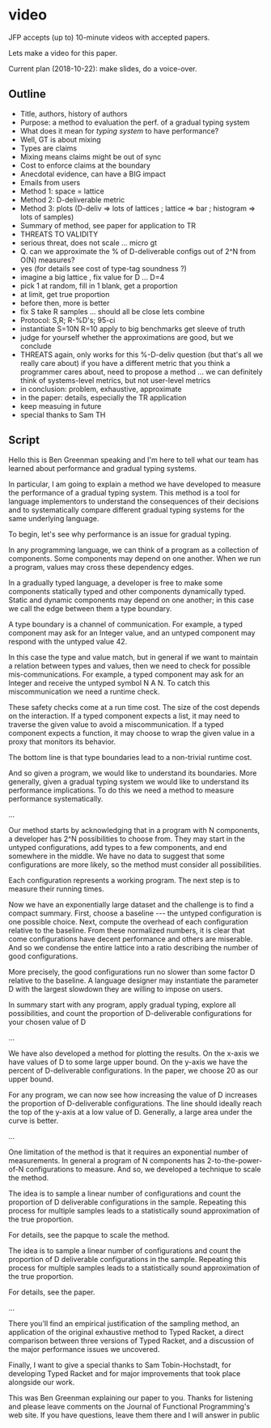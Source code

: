 video
===

JFP accepts (up to) 10-minute videos with accepted papers.

Lets make a video for this paper.

Current plan (2018-10-22): make slides, do a voice-over.


Outline
---

- Title, authors, history of authors
- Purpose: a method to evaluation the perf. of a gradual typing system
- What does it mean for _typing system_ to have performance?
- Well, GT is about mixing
- Types are claims
- Mixing means claims might be out of sync
- Cost to enforce claims at the boundary
- Anecdotal evidence, can have a BIG impact
- Emails from users
- Method 1: space = lattice
- Method 2: D-deliverable metric
- Method 3: plots (D-deliv => lots of lattices ; lattice => bar ; histogram => lots of samples)
- Summary of method, see paper for application to TR
- THREATS TO VALIDITY
- serious threat, does not scale ... micro gt
- Q. can we approximate the % of D-deliverable configs out of 2^N from O(N) measures?
- yes (for details see cost of type-tag soundness ?)
- imagine a big lattice , fix value for D ... D=4
- pick 1 at random, fill in 1 blank, get a proportion
- at limit, get true proportion
- before then, more is better
- fix S take R samples ... should all be close lets combine
- Protocol: S,R; R-%D's; 95-ci
- instantiate S=10N R=10 apply to big benchmarks get sleeve of truth
- judge for yourself whether the approximations are good, but we conclude
- THREATS again, only works for this %-D-deliv question (but that's all we really care about)
  if you have a different metric that you think a programmer cares about, need to propose a method
  ... we can definitely think of systems-level metrics, but not user-level metrics
- in conclusion: problem, exhaustive, approximate
- in the paper: details, especially the TR application
- keep measuing in future
- special thanks to Sam TH


Script
---

Hello
this is Ben Greenman speaking
and I'm here to tell what our team has learned
about performance and gradual typing systems.

In particular, I am going to explain a method we have developed to measure
the performance of a gradual typing system.
This method is a tool for language implementors
to understand the consequences of their decisions and to systematically
compare different gradual typing systems for the same underlying language.

To begin, let's see why performance is an issue for gradual typing.

In any programming language, we can think of a program as a collection of
components.
Some components may depend on one another. When we run a program,
values may cross these dependency edges.

In a gradually typed language, a developer is free to make some components
statically typed and other components dynamically typed.
Static and dynamic components may depend on one another;
in this case we call the edge between them a type boundary.

A type boundary is a channel of communication.
For example, a typed component may ask for an Integer value,
and an untyped component may respond with the untyped value 42.

In this case the type and value match, but in general
if we want to maintain a relation between types and values, then we need to
check for possible mis-communications.
For example, a typed component may ask for an Integer and receive the untyped
symbol N A N. To catch this miscommunication we need a runtime check.

These safety checks come at a run time cost.
The size of the cost depends on the interaction.
If a typed component expects a list, it may need to traverse the given value
to avoid a miscommunication.
If a typed component expects a function, it may choose to wrap the given value
in a proxy that monitors its behavior.

The bottom line is that type boundaries lead to a non-trivial runtime cost.

And so given a program, we would like to understand its boundaries.
More generally, given a gradual typing system we would like to understand its
performance implications.
To do this we need a method to measure performance systematically.

...

Our method starts by acknowledging that in a program with N components,
a developer has 2^N possibilities to choose from. They may start in the
untyped configurations, add types to a few components, and end somewhere
in the middle. We have no data to suggest that some configurations are more
likely, so the method must consider all possibilities.

Each configuration represents a working program. The next step is to measure
their running times.

Now we have an exponentially large dataset and the challenge is to find a
compact summary.
First, choose a baseline --- the untyped configuration is one possible choice.
Next, compute the overhead of each configuration relative to the baseline.
From these normalized numbers, it is clear that come configurations have
decent performance and others are miserable.
And so we condense the entire lattice into a ratio describing the number of
good configurations.

More precisely, the good configurations run no slower than some factor D
relative to the baseline. A language designer may instantiate the parameter
D with the largest slowdown they are willing to impose on users.

In summary
start with any program,
apply gradual typing,
explore all possibilities,
and count the proportion of D-deliverable configurations for your chosen
value of D

...

We have also developed a method for plotting the results.
On the x-axis we have values of D to some large upper bound.
On the y-axis we have the percent of D-deliverable configurations.
In the paper, we choose 20 as our upper bound.

For any program, we can now see how increasing the value of D increases the
proportion of D-deliverable configurations.
The line should ideally reach the top of the y-axis at a low value of D.
Generally, a large area under the curve is better.

...

One limitation of the method is that it requires an exponential number of
measurements.
In general a program of N components has 2-to-the-power-of-N configurations to
measure.
And so, we developed a technique to scale the method.

The idea is to sample a linear number of configurations and count the proportion
of D deliverable configurations in the sample.
Repeating this process for multiple samples leads to a statistically sound
approximation of the true proportion.

For details, see the papque to scale the method.

The idea is to sample a linear number of configurations and count the proportion
of D deliverable configurations in the sample.
Repeating this process for multiple samples leads to a statistically sound
approximation of the true proportion.

For details, see the paper.

...

There you'll find an empirical justification of the sampling method,
 an application of the original exhaustive method to Typed Racket,
 a direct comparison between three versions of Typed Racket,
 and a discussion of the major performance issues we uncovered.

Finally, I want to give a special thanks to Sam Tobin-Hochstadt,
for developing Typed Racket and for major improvements that took place
alongside our work.

This was Ben Greenman explaining our paper to you.
Thanks for listening and please leave comments on the
Journal of Functional Programming's web site. If you have questions, leave them
there and I will answer in public
